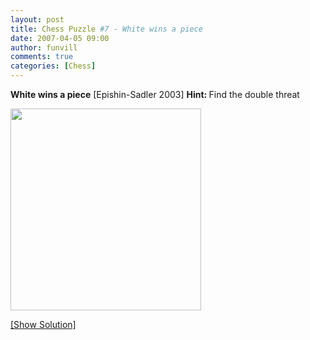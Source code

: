 ```yaml
---
layout: post
title: Chess Puzzle #7 - White wins a piece
date: 2007-04-05 09:00
author: funvill
comments: true
categories: [Chess]
---
```

<strong>White wins a piece</strong>
[Epishin-Sadler 2003]
<strong> Hint: </strong>Find the double threat

<a href="http://www.abluestar.com/blog/?p=167"><img src="http://www.abluestar.com/scripts/chess_image.php?ff=3r1rK1/p3nqpk/P1p4p/NpP1Rb2/3P3P/5R2/4N1B1/4Q1K1" height="323" width="305" /></a>

<!--more--><a href="javascript:ReverseContentDisplay('chess_solution')">[Show Solution]</a>
<p id="chess_solution" style="clear: both; padding: 5px; display: none">1. Ng3 (threatens 1. Rxe7, as well as 1. Nxf5 Nxf5 2. Rxf5)</p>

